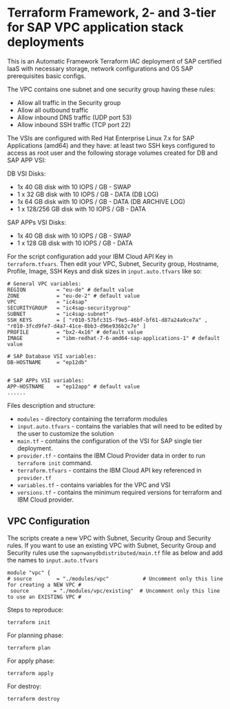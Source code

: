 # Terraform Framework,  2- and 3-tier for SAP VPC application stack deployments

This is an Automatic Framework Terraform IAC deployment of SAP certified IaaS with necessary storage, network configurations and OS SAP prerequisites basic configs.

The VPC contains one subnet and one security group having these rules:
- Allow all traffic in the Security group
- Allow all outbound traffic
- Allow inbound DNS traffic (UDP port 53)
- Allow inbound SSH traffic (TCP port 22)

The VSIs are configured with Red Hat Enterprise Linux 7.x for SAP Applications (amd64) and they have: at least two SSH keys configured to access as root user and the following storage volumes created for DB and SAP APP VSI:

DB VSI Disks:
- 1x 40 GB disk with 10 IOPS / GB - SWAP
- 1 x 32 GB disk with 10 IOPS / GB - DATA (DB LOG)
- 1x 64 GB disk with 10 IOPS / GB - DATA (DB ARCHIVE LOG)
- 1 x 128/256 GB disk with 10 IOPS / GB - DATA

SAP APPs VSI Disks:
- 1x 40 GB disk with 10 IOPS / GB - SWAP
- 1 x 128 GB disk with 10 IOPS / GB - DATA


For the script configuration add your IBM Cloud API Key in `terraform.tfvars`.
Then edit your VPC, Subnet, Security group, Hostname, Profile, Image, SSH Keys and disk sizes in `input.auto.tfvars` like so:

```shell
# General VPC variables:
REGION			= "eu-de" # default value
ZONE			= "eu-de-2" # default value
VPC				= "ic4sap"
SECURITYGROUP	= "ic4sap-securitygroup"
SUBNET			= "ic4sap-subnet"
SSH_KEYS		= [ "r010-57bfc315-f9e5-46bf-bf61-d87a24a9ce7a" , "r010-3fcd9fe7-d4a7-41ce-8bb3-d96e936b2c7e" ]
PROFILE			= "bx2-4x16" # default value
IMAGE			= "ibm-redhat-7-6-amd64-sap-applications-1" # default value

# SAP Database VSI variables:
DB-HOSTNAME		= "ep12db"


# SAP APPs VSI variables:
APP-HOSTNAME	= "ep12app" # default value
......
```

Files description and structure:
 - `modules` - directory containing the terraform modules
 - `input.auto.tfvars` - contains the variables that will need to be edited by the user to customize the solution
 - `main.tf` - contains the configuration of the VSI for SAP single tier deployment.
 - `provider.tf` - contains the IBM Cloud Provider data in order to run `terraform init` command.
 - `terraform.tfvars` - contains the IBM Cloud API key referenced in `provider.tf`
 - `variables.tf` - contains variables for the VPC and VSI
 - `versions.tf` - contains the minimum required versions for terraform and IBM Cloud provider.


 ## VPC Configuration

 The scripts create a new VPC with Subnet, Security Group and Security rules.
 If you want to use an existing VPC with Subnet, Security Group and Security rules use the `sapnwanydbdistributed/main.tf` file as below and add the names to `input.auto.tfvars`

 ```shell
module "vpc" {
# source		= "./modules/vpc"   		# Uncomment only this line for creating a NEW VPC #
  source		= "./modules/vpc/existing"	# Uncomment only this line to use an EXISTING VPC #

 ```


Steps to reproduce:

```shell
terraform init
```

For planning phase:

```shell
terraform plan
```

For apply phase:

```shell
terraform apply
```

For destroy:

```shell
terraform destroy
```
